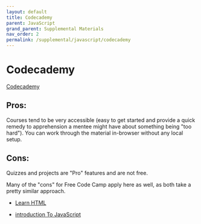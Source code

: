 ```yaml
---
layout: default
title: Codecademy
parent: JavaScript
grand_parent: Supplemental Materials
nav_order: 2
permalink: /supplemental/javascript/codecademy
---
```


# Codecademy

<a href="https://www.codecademy.com" target="blank">Codecademy</a>

## Pros:

Courses tend to be very accessible (easy to get started and provide a
quick remedy to apprehension a mentee might have about something being "too hard").
You can work through the material in-browser without any local setup.

## Cons:

Quizzes and projects are "Pro" features and are not free.

Many of the "cons" for Free Code Camp apply here as well, as both
take a pretty similar approach.

- [Learn HTML](https://www.codecademy.com/learn/learn-html)

- [introduction To JavaScript](https://www.codecademy.com/learn/introduction-to-javascript)
